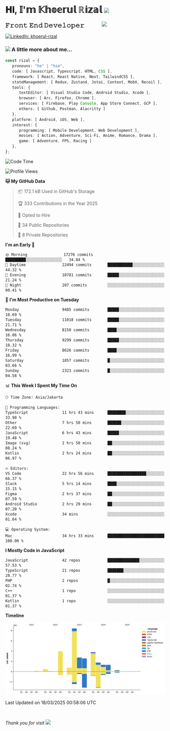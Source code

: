 <h1> 𝐇𝐢, 𝕀'𝕞 𝕂𝕙𝕠𝕖𝕣𝕦𝕝 ℝ𝕚𝕫𝕒𝕝 <img src="https://media.giphy.com/media/mGcNjsfWAjY5AEZNw6/giphy.gif" width="50"></h1>
<img align='right' src="https://media.giphy.com/media/v1.Y2lkPTc5MGI3NjExOWI2ajR2NGJubzBsZHFuaHMwajRrcDNsNXJwOG8yb3F0NjhkNXF4OSZlcD12MV9pbnRlcm5hbF9naWZfYnlfaWQmY3Q9cw/fkZukR450RQ1qnGaq9/giphy.gif" width="200">
<strong style="font-size:20px;">𝙵𝚛𝚘𝚗𝚝 𝙴𝚗𝚍 𝙳𝚎𝚟𝚎𝚕𝚘𝚙𝚎𝚛</strong>
</p></em>

[![LinkedIn: khoerul-rizal](https://img.shields.io/badge/khoerul--rizal-blue?style=flat-square&logo=Linkedin&logoColor=white&link=https://www.linkedin.com/in/khoerul-rizal/)](https://www.linkedin.com/in/khoerul-rizal/)

### <img src="https://media.giphy.com/media/VgCDAzcKvsR6OM0uWg/giphy.gif" width="50"> A little more about me...

```typescript
const rizal = {
   pronouns: "he" | "him",
   code: [ Javascript, Typescript, HTML, CSS ],
   framework: [ React, React Native, Next, TailwindCSS ],
   stateManagement: [ Redux, Zustand, Jotai, Context, MobX, Recoil ],
   tools: {
      textEditor: [ Visual Studio Code, Android Studio, Xcode ],
      browser: [ Arc, Firefox, Chrome ],
      services: [ Firebase, Play Console, App Store Connect, GCP ],
      others: [ Github, Postman, Alacritty ]
   },
   platform: [ Android, iOS, Web ],
   interest: {
      programming: [ Mobile Development, Web Development ],
      movies: [ Action, Adventure, Sci-Fi, Anime, Romance, Drama ],
      game: [ Adventure, FPS, Racing ]
   },
};
```

<!--START_SECTION:waka-->
![Code Time](http://img.shields.io/badge/Code%20Time-2%2C368%20hrs%2054%20mins-blue)

![Profile Views](http://img.shields.io/badge/Profile%20Views-10-blue)

**🐱 My GitHub Data** 

> 📦 172.1 kB Used in GitHub's Storage 
 > 
> 🏆 333 Contributions in the Year 2025
 > 
> 💼 Opted to Hire
 > 
> 📜 34 Public Repositories 
 > 
> 🔑 8 Private Repositories 
 > 
**I'm an Early 🐤** 

```text
🌞 Morning                17276 commits       █████████░░░░░░░░░░░░░░░░   34.04 % 
🌆 Daytime                22494 commits       ███████████░░░░░░░░░░░░░░   44.32 % 
🌃 Evening                10781 commits       █████░░░░░░░░░░░░░░░░░░░░   21.24 % 
🌙 Night                  207 commits         ░░░░░░░░░░░░░░░░░░░░░░░░░   00.41 % 
```
📅 **I'm Most Productive on Tuesday** 

```text
Monday                   9485 commits        █████░░░░░░░░░░░░░░░░░░░░   18.69 % 
Tuesday                  11018 commits       █████░░░░░░░░░░░░░░░░░░░░   21.71 % 
Wednesday                8150 commits        ████░░░░░░░░░░░░░░░░░░░░░   16.06 % 
Thursday                 9299 commits        █████░░░░░░░░░░░░░░░░░░░░   18.32 % 
Friday                   8626 commits        ████░░░░░░░░░░░░░░░░░░░░░   16.99 % 
Saturday                 1857 commits        █░░░░░░░░░░░░░░░░░░░░░░░░   03.66 % 
Sunday                   2323 commits        █░░░░░░░░░░░░░░░░░░░░░░░░   04.58 % 
```


📊 **This Week I Spent My Time On** 

```text
🕑︎ Time Zone: Asia/Jakarta

💬 Programming Languages: 
TypeScript               11 hrs 43 mins      ████████░░░░░░░░░░░░░░░░░   33.90 % 
Other                    7 hrs 50 mins       ██████░░░░░░░░░░░░░░░░░░░   22.69 % 
JavaScript               6 hrs 43 mins       █████░░░░░░░░░░░░░░░░░░░░   19.48 % 
Image (svg)              2 hrs 50 mins       ██░░░░░░░░░░░░░░░░░░░░░░░   08.24 % 
Kotlin                   2 hrs 24 mins       ██░░░░░░░░░░░░░░░░░░░░░░░   06.97 % 

🔥 Editors: 
VS Code                  22 hrs 56 mins      █████████████████░░░░░░░░   66.37 % 
Slack                    5 hrs 14 mins       ████░░░░░░░░░░░░░░░░░░░░░   15.15 % 
Figma                    2 hrs 37 mins       ██░░░░░░░░░░░░░░░░░░░░░░░   07.59 % 
Android Studio           2 hrs 29 mins       ██░░░░░░░░░░░░░░░░░░░░░░░   07.20 % 
Xcode                    34 mins             ░░░░░░░░░░░░░░░░░░░░░░░░░   01.64 % 

💻 Operating System: 
Mac                      34 hrs 33 mins      █████████████████████████   100.00 % 
```

**I Mostly Code in JavaScript** 

```text
JavaScript               42 repos            ██████████████░░░░░░░░░░░   57.53 % 
TypeScript               21 repos            ███████░░░░░░░░░░░░░░░░░░   28.77 % 
PHP                      2 repos             █░░░░░░░░░░░░░░░░░░░░░░░░   02.74 % 
C++                      1 repo              ░░░░░░░░░░░░░░░░░░░░░░░░░   01.37 % 
Kotlin                   1 repo              ░░░░░░░░░░░░░░░░░░░░░░░░░   01.37 % 
```



**Timeline**

![Lines of Code chart](https://raw.githubusercontent.com/khoerulrizal/khoerulrizal/main/assets/bar_graph.png)


 Last Updated on 18/03/2025 00:58:06 UTC
<!--END_SECTION:waka-->
</details>
<br/>

<em>Thank you for visit</em> <img src="https://media.giphy.com/media/v1.Y2lkPTc5MGI3NjExcHdvNm1qZWtjaGw0ZjdwM3Z3NnY2dHlueTVuODBta2FiY20wM2YybSZlcD12MV9pbnRlcm5hbF9naWZfYnlfaWQmY3Q9cw/tV25tpdKqdFa9x81k2/giphy.gif" width="40">
